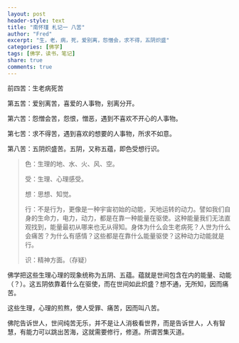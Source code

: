 ```yaml
---
layout: post
header-style: text
title: "南怀瑾 札记一 八苦"
author: "Fred"
excerpt: "生，老，病，死，爱别离，怨憎会，求不得，五阴炽盛"
categories: [佛学]
tags: [佛学，读书，笔记]
share: true
comments: true
---
```


前四苦：生老病死苦

第五苦：爱别离苦，喜爱的人事物，别离分开。

第六苦：怨憎会苦，怨恨，憎恶，遇到不喜欢不开心的人事物。

第七苦：求不得苦，遇到喜欢的想要的人事物，所求不如意。

第八苦：五阴炽盛苦。五阴，又称五蕴，即色受想行识。

> 色：生理的地、水、火、风、空。
>
> 受：生理、心理感受。
>
> 想：思想、知觉。
>
> 行：不是行为，更像是一种宇宙初始的动能，天地运转的动力。譬如我们自身的生命力，电力，动力，都是在靠一种能量在驱使。这种能量我们无法直观找到，能量最初从哪来也无从得知。身体为什么会生老病死？人世为什么会痛苦？为什么有感情？这些都是在靠什么能量驱使？这种动力动能就是行。
>
> 识：精神方面。（存疑）

佛学把这些生理心理的现象统称为五阴、五蕴。蕴就是世间包含在内的能量、动能（？）。这五阴依靠着什么在驱使，而在世间如此炽盛？想不通，无所知，因而痛苦。

这些生理，心理的煎熬，使人受罪、痛苦，因而叫八苦。

佛陀告诉世人，世间纯苦无乐，并不是让人消极看世界，而是告诉世人，人有智慧，有能力可以跳出苦海，这就需要修行，修道。所谓苦集灭道。

